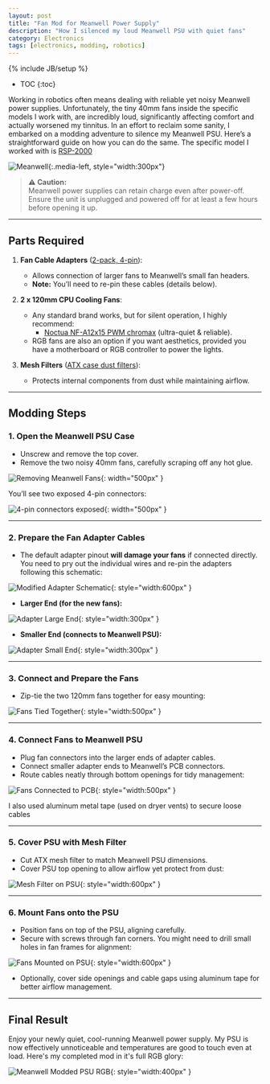 ```yaml
---
layout: post
title: "Fan Mod for Meanwell Power Supply"
description: "How I silenced my loud Meanwell PSU with quiet fans"
category: Electronics
tags: [electronics, modding, robotics]
---
```


{% include JB/setup %}

* TOC
{:toc}

Working in robotics often means dealing with reliable yet noisy Meanwell power supplies. Unfortunately, the tiny 40mm fans inside the specific models I work with, are incredibly loud, significantly affecting comfort and actually worsened my tinnitus. In an effort to reclaim some sanity, I embarked on a modding adventure to silence my Meanwell PSU. Here’s a straightforward guide on how you can do the same. The specific model I worked with is 
<a href="https://www.meanwell.com/Upload/PDF/RSP-2000/RSP-2000-SPEC.PDF" target="_blank" rel="noopener noreferrer">RSP-2000</a>


![Meanwell](/assets/images/fan_mod/RSP-2000-483.png){:.media-left, style="width:300px"}

> **⚠️ Caution:**  
> Meanwell power supplies can retain charge even after power-off. Ensure the unit is unplugged and powered off for at least a few hours before opening it up.

---

## Parts Required

1. **Fan Cable Adapters** ([2-pack, 4-pin](https://www.amazon.com/gp/product/B07Q5BTTDX)):
   - Allows connection of larger fans to Meanwell’s small fan headers.
   - **Note:** You’ll need to re-pin these cables (details below).

2. **2 x 120mm CPU Cooling Fans**:
   - Any standard brand works, but for silent operation, I highly recommend:
     - [Noctua NF-A12x15 PWM chromax](https://www.amazon.com/Noctua-NF-A12x15-PWM-chromax-Black-swap-120x15mm/dp/B0813X9G8T) (ultra-quiet & reliable).
   - RGB fans are also an option if you want aesthetics, provided you have a motherboard or RGB controller to power the lights.

3. **Mesh Filters** ([ATX case dust filters](https://www.amazon.com/gp/product/B0BN89YW8R)):
   - Protects internal components from dust while maintaining airflow.

---

## Modding Steps

### 1. Open the Meanwell PSU Case
- Unscrew and remove the top cover.
- Remove the two noisy 40mm fans, carefully scraping off any hot glue.

![Removing Meanwell Fans](/assets/images/fan_mod/meanwell_fans.png){: width="500px" }

You’ll see two exposed 4-pin connectors:

![4-pin connectors exposed](/assets/images/fan_mod/connector_board.png){: width="500px" }

---

### 2. Prepare the Fan Adapter Cables
- The default adapter pinout **will damage your fans** if connected directly. You need to pry out the individual wires and re-pin the adapters following this schematic:

![Modified Adapter Schematic](/assets/images/fan_mod/connector_cable.png){: style="width:600px" }

- **Larger End (for the new fans):**

![Adapter Large End](/assets/images/fan_mod/connector_big.png){: style="width:300px" }

- **Smaller End (connects to Meanwell PSU):**

![Adapter Small End](/assets/images/fan_mod/connector_small.png){: style="width:300px" }

---

### 3. Connect and Prepare the Fans
- Zip-tie the two 120mm fans together for easy mounting:

![Fans Tied Together](/assets/images/fan_mod/fans.png){: style="width:500px" }

---

### 4. Connect Fans to Meanwell PSU
- Plug fan connectors into the larger ends of adapter cables.
- Connect smaller adapter ends to Meanwell’s PCB connectors.
- Route cables neatly through bottom openings for tidy management:

![Fans Connected to PCB](/assets/images/fan_mod/connected.png){: style="width:500px" }

I also used aluminum metal tape (used on dryer vents) to secure loose cables

---

### 5. Cover PSU with Mesh Filter
- Cut ATX mesh filter to match Meanwell PSU dimensions.
- Cover PSU top opening to allow airflow yet protect from dust:

![Mesh Filter on PSU](/assets/images/fan_mod/mesh.png){: style="width:600px" }

---

### 6. Mount Fans onto the PSU
- Position fans on top of the PSU, aligning carefully.
- Secure with screws through fan corners. You might need to drill small holes in fan frames for alignment:

![Fans Mounted on PSU](/assets/images/fan_mod/modded.png){: style="width:600px" }

- Optionally, cover side openings and cable gaps using aluminum tape for better airflow management.

---

## Final Result

Enjoy your newly quiet, cool-running Meanwell power supply. My PSU is now effectively unnoticeable and temperatures are good to touch even at load. Here's my completed mod in it's full RGB glory:

![Meanwell Modded PSU RGB](/assets/images/fan_mod/case.gif){: style="width:400px" }

